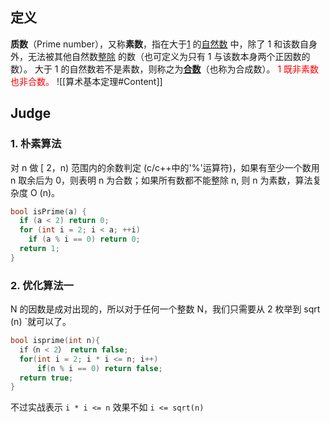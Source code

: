 ## 定义
**质数**（Prime number），又称**素数**，指在大于[1]( https://zh.wikipedia.org/wiki/1 "1") 的[自然数]( https://zh.wikipedia.org/wiki/%E8%87%AA%E7%84%B6%E6%95%B0 "自然数") 中，除了 1 和该数自身外，无法被其他自然数[整除]( https://zh.wikipedia.org/wiki/%E6%95%B4%E9%99%A4 "整除") 的数（也可定义为只有 1 与该数本身两个正因数的数）。
大于 1 的自然数若不是素数，则称之为[**合数**]( https://zh.wikipedia.org/wiki/%E5%90%88%E6%95%B0 "合数")（也称为合成数）。
<font color="#ff0000">1 既非素数也非合数。</font>
![[算术基本定理#Content]] 
## Judge
### 1. 朴素算法
对 n 做 $[$ 2，n) 范围内的余数判定 (c/c++中的'%'运算符)，如果有至少一个数用 n 取余后为 0，则表明 n 为合数；如果所有数都不能整除 n, 则 n 为素数，算法复杂度 O (n)。
```c++
bool isPrime(a) {
  if (a < 2) return 0;
  for (int i = 2; i < a; ++i)
    if (a % i == 0) return 0;
  return 1;
}
```
### 2. 优化算法一
N 的因数是成对出现的，所以对于任何一个整数 N，我们只需要从 2 枚举到 sqrt (n) `​就可以了。
```c++
bool isprime(int n){ 
  if（n < 2） return false;
  for(int i = 2; i * i <= n; i++)
	  if(n % i == 0) return false; 
  return true; 
}
```

不过实战表示 `i * i <= n`  效果不如 `i <= sqrt(n)`
